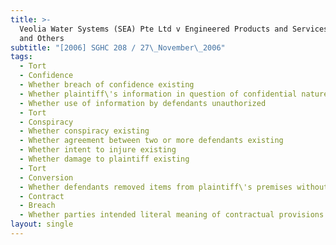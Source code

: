 ```yaml
---
title: >-
  Veolia Water Systems (SEA) Pte Ltd v Engineered Products and Services Pte Ltd
  and Others
subtitle: "[2006] SGHC 208 / 27\_November\_2006"
tags:
  - Tort
  - Confidence
  - Whether breach of confidence existing
  - Whether plaintiff\'s information in question of confidential nature
  - Whether use of information by defendants unauthorized
  - Tort
  - Conspiracy
  - Whether conspiracy existing
  - Whether agreement between two or more defendants existing
  - Whether intent to injure existing
  - Whether damage to plaintiff existing
  - Tort
  - Conversion
  - Whether defendants removed items from plaintiff\'s premises without approval
  - Contract
  - Breach
  - Whether parties intended literal meaning of contractual provisions to apply
layout: single
---
```


